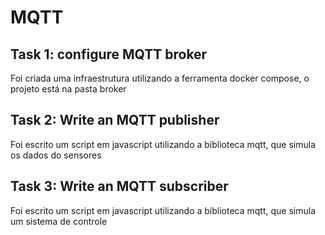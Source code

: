 # MQTT
## Task 1: configure MQTT broker
 Foi criada uma infraestrutura utilizando a ferramenta docker compose, o projeto está na pasta broker
 
## Task 2: Write an MQTT publisher
Foi escrito um script em javascript utilizando a biblioteca mqtt, que simula os dados do sensores

## Task 3: Write an MQTT subscriber
Foi escrito um script em javascript utilizando a biblioteca mqtt, que simula um sistema de controle
